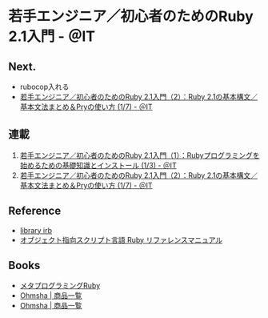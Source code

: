 若手エンジニア／初心者のためのRuby 2.1入門 - ＠IT
==========

Next.
----
- rubocop入れる
- [若手エンジニア／初心者のためのRuby 2.1入門（2）：Ruby 2.1の基本構文／基本文法まとめ＆Pryの使い方 (1/7) - ＠IT](http://www.atmarkit.co.jp/ait/articles/1403/26/news030.html)


連載
----
1. [若手エンジニア／初心者のためのRuby 2.1入門（1）：Rubyプログラミングを始めるための基礎知識とインストール (1/3) - ＠IT](http://www.atmarkit.co.jp/ait/articles/1402/27/news042.html)
1. [若手エンジニア／初心者のためのRuby 2.1入門（2）：Ruby 2.1の基本構文／基本文法まとめ＆Pryの使い方 (1/7) - ＠IT](http://www.atmarkit.co.jp/ait/articles/1403/26/news030.html)



Reference
----
* [library irb](http://docs.ruby-lang.org/ja/2.1.0/library/irb.html)
* [オブジェクト指向スクリプト言語 Ruby リファレンスマニュアル](http://docs.ruby-lang.org/ja/2.1.0/doc/index.html)

Books
----
* [メタプログラミングRuby](http://ascii.asciimw.jp/books/books/detail/978-4-04-868715-7.shtml)
* [Ohmsha | 商品一覧](http://shop.ohmsha.co.jp/shop/shopbrand.html?search=978-4-274-06809-6)
* [Ohmsha | 商品一覧](http://shop.ohmsha.co.jp/shop/shopbrand.html?search=978-4-274-06810-2)
